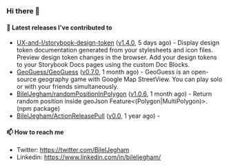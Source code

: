 ### Hi there 👋

#### 🔭 Latest releases I've contributed to

- [UX-and-I/storybook-design-token](https://github.com/UX-and-I/storybook-design-token) ([v1.4.0](https://github.com/UX-and-I/storybook-design-token/releases/tag/v1.4.0), 5 days ago) - Display design token documentation generated from your stylesheets and icon files. Preview design token changes in the browser. Add your design tokens to your Storybook Docs pages using the custom Doc Blocks.
- [GeoGuess/GeoGuess](https://github.com/GeoGuess/GeoGuess) ([v0.7.0](https://github.com/GeoGuess/GeoGuess/releases/tag/v0.7.0), 1 month ago) - GeoGuess is an open-source geography game with Google Map StreetView. You can play solo or with your friends simultaneously.
- [BilelJegham/randomPositionInPolygon](https://github.com/BilelJegham/randomPositionInPolygon) ([v1.0.6](https://github.com/BilelJegham/randomPositionInPolygon/releases/tag/v1.0.6), 1 month ago) - Return random position inside geoJson Feature&lt;(Polygon|MultiPolygon)&gt;. (npm package) 
- [BilelJegham/ActionReleasePull](https://github.com/BilelJegham/ActionReleasePull) ([v0.0](https://github.com/BilelJegham/ActionReleasePull/releases/tag/v0.0), 1 year ago) - 

#### 📫 How to reach me

- Twitter: https://twitter.com/BilelJegham
- Linkedin: https://www.linkedin.com/in/bileljegham/
